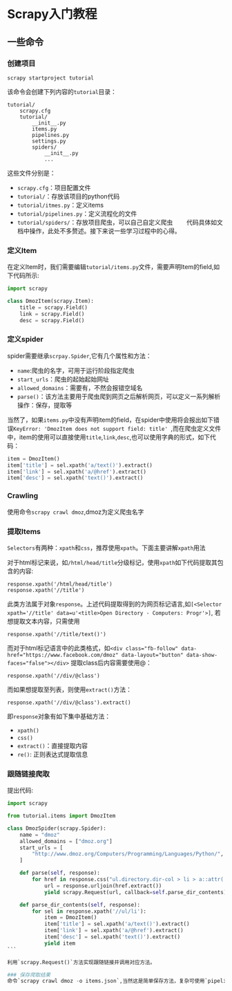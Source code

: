 # Scrapy入门教程

## 一些命令

### 创建项目
```
scrapy startproject tutorial
```
该命令会创建下列内容的`tutorial`目录：　　
```
tutorial/
    scrapy.cfg
    tutorial/
        __init__.py
        items.py
        pipelines.py
        settings.py
        spiders/
            __init__.py
            ...
```
这些文件分别是：　　
* `scrapy.cfg`：项目配置文件
* `tutorial/`：存放该项目的python代码
* `tutorial/itmes.py`：定义items
* `tutorial/pipelines.py`：定义流程化的文件
* `tutorial/spiders/`：存放项目爬虫，可以自己自定义爬虫　　
代码具体如文档中操作，此处不多赘述。接下来说一些学习过程中的心得。  

### 定义Item
在定义Item时，我们需要编辑`tutorial/items.py`文件，需要声明Item的field,如下代码所示:

``` python
import scrapy

class DmozItem(scrapy.Item):
    title = scrapy.Field()
    link = scrapy.Field()
    desc = scrapy.Field()
```
### 定义spider
spider需要继承`scrpay.Spider`,它有几个属性和方法：
* `name`:爬虫的名字，可用于运行阶段指定爬虫
* `start_urls`：爬虫的起始起始网址
* `allowed_domains`：需要有，不然会报错空域名
* `parse()`：该方法主要用于爬虫爬到网页之后解析网页，可以定义一系列解析操作：保存，提取等

当然了，如果`items.py`中没有声明item的field，在spider中使用将会报出如下错误`KeyError: 'DmozItem does not support field: title'
`,而在爬虫定义文件中，item的使用可以直接使用`title`,`link`,`desc`,也可以使用字典的形式，如下代码：

```python
item = DmozItem()
item['title'] = sel.xpath('a/text()').extract()
item['link'] = sel.xpath('a/@href').extract()
item['desc'] = sel.xpath('text()').extract()
```  
### Crawling
使用命令`scrapy crawl dmoz`,dmoz为定义爬虫名字

### 提取Items
`Selectors`有两种：`xpath`和`css`，推荐使用`xpath`。下面主要讲解`xpath`用法　　

对于html标记来说，如`/html/head/title`分级标记，使用`xpath`如下代码提取其包含的内容:
```
response.xpath('/html/head/title')
response.xpath('//title')
```
此类方法属于对象`response`。上述代码提取得到的为网页标记语言,如`[<Selector xpath='//title' data=u'<title>Open Directory - Computers: Progr'>]`,
若想提取文本内容，只需使用 
```
response.xpath('//title/text()')
```
而对于html标记语言中的此类格式，如`<div class="fb-follow" data-href="https://www.facebook.com/dmoz" data-layout="button" data-show-faces="false"></div>`
提取class后内容需要使用@：
```
response.xpath('//div/@class')
```
而如果想提取至列表，则使用`extract()`方法：
```
response.xpath('//div/@class').extract()
```
即`response`对象有如下集中基础方法：
* `xpath()`
* `css()`
* `extract()`：直接提取内容
* `re()`: 正则表达式提取信息

### 跟随链接爬取
提出代码:
```python
import scrapy

from tutorial.items import DmozItem

class DmozSpider(scrapy.Spider):
    name = "dmoz"
    allowed_domains = ["dmoz.org"]
    start_urls = [
        "http://www.dmoz.org/Computers/Programming/Languages/Python/",
    ]

    def parse(self, response):
        for href in response.css("ul.directory.dir-col > li > a::attr('href')"):
            url = response.urljoin(href.extract())
            yield scrapy.Request(url, callback=self.parse_dir_contents)

    def parse_dir_contents(self, response):
        for sel in response.xpath('//ul/li'):
            item = DmozItem()
            item['title'] = sel.xpath('a/text()').extract()
            item['link'] = sel.xpath('a/@href').extract()
            item['desc'] = sel.xpath('text()').extract()
            yield item
```　　

利用`scrapy.Request()`方法实现跟随链接并调用对应方法。

### 保存爬取结果
命令`scrapy crawl dmoz -o items.json`,当然这是简单保存方法，复杂可使用`pipelines.py`定义。
